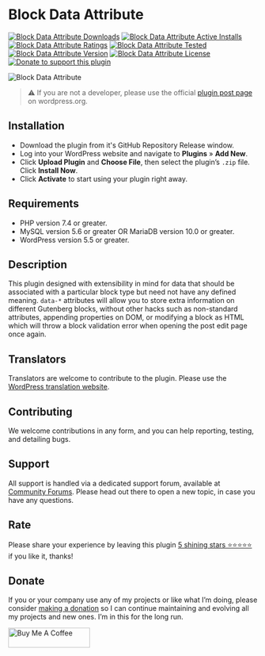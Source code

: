 # Block Data Attribute
[![Block Data Attribute Downloads](https://img.shields.io/wordpress/plugin/dt/block-data-attribute.svg)](https://wordpress.org/plugins/block-data-attribute) [![Block Data Attribute Active Installs](https://img.shields.io/wordpress/plugin/installs/block-data-attribute.svg)](https://wordpress.org/plugins/block-data-attribute) [![Block Data Attribute Ratings](https://img.shields.io/wordpress/plugin/r/block-data-attribute.svg)](https://wordpress.org/plugins/block-data-attribute) [![Block Data Attribute Tested](https://img.shields.io/wordpress/plugin/tested/block-data-attribute.svg)](https://wordpress.org/plugins/block-data-attribute) [![Block Data Attribute Version](https://img.shields.io/wordpress/plugin/v/block-data-attribute.svg)](https://wordpress.org/plugins/block-data-attribute) [![Block Data Attribute License](https://img.shields.io/github/license/mypreview/block-data-attribute)](https://wordpress.org/plugins/block-data-attribute) [![Donate to support this plugin](https://img.shields.io/badge/Donate-Buy%20me%20a%20coffee-%23fedd04)](https://www.buymeacoffee.com/mahdiyazdani)

![Block Data Attribute](https://ps.w.org/block-data-attribute/assets/banner-1544x500.jpg?rev=1542924)

> ⚠️ If you are not a developer, please use the official [plugin post page](https://wordpress.org/plugins/block-data-attribute "Download Block Data Attribute plugin") on wordpress.org.

## Installation

* Download the plugin from it's GitHub Repository Release window.
* Log into your WordPress website and navigate to **Plugins** » **Add New**.
* Click **Upload Plugin** and **Choose File**, then select the plugin’s `.zip` file. Click **Install Now**.
* Click **Activate** to start using your plugin right away.

## Requirements

* PHP version 7.4 or greater.
* MySQL version 5.6 or greater OR MariaDB version 10.0 or greater.
* WordPress version 5.5 or greater.

## Description

This plugin designed with extensibility in mind for data that should be associated with a particular block type but need not have any defined meaning. `data-*` attributes will allow you to store extra information on different Gutenberg blocks, without other hacks such as non-standard attributes, appending properties on DOM, or modifying a block as HTML which will throw a block validation error when opening the post edit page once again.

## Translators

Translators are welcome to contribute to the plugin. Please use the [WordPress translation website](https://translate.wordpress.org/projects/wp-plugins/block-data-attribute "WordPress translation website").

## Contributing

We welcome contributions in any form, and you can help reporting, testing, and detailing bugs.

## Support

All support is handled via a dedicated support forum, available at [Community Forums](https://wordpress.org/support/plugin/block-data-attribute "Community Forums"). Please head out there to open a new topic, in case you have any questions.

## Rate

Please share your experience by leaving this plugin [5 shining stars ⭐⭐⭐⭐⭐](https://wordpress.org/support/plugin/block-data-attribute/reviews/ "Rate Block Data Attribute 5 stars") if you like it, thanks!

## Donate

If you or your company use any of my projects or like what I’m doing, please consider [making a donation](https://www.buymeacoffee.com/mahdiyazdani) so I can continue maintaining and evolving all my projects and new ones. I’m in this for the long run. 

<a href="https://www.buymeacoffee.com/mahdiyazdani" target="_blank"><img src="https://cdn.buymeacoffee.com/buttons/v2/default-yellow.png" alt="Buy Me A Coffee" style="height: 40px !important;width: 165px !important;" ></a>
